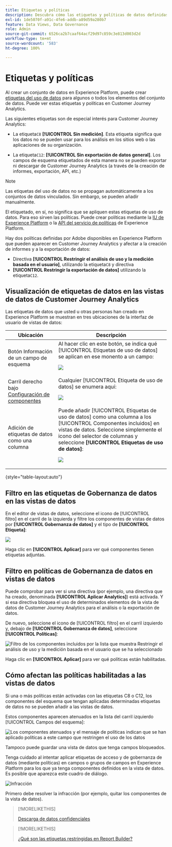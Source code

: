```yaml
---
title: Etiquetas y políticas
description: Descubra cómo las etiquetas y políticas de datos definidas en Adobe Experience Platform afectan a las vistas de datos y a la creación de informes en Customer Journey Analytics.
exl-id: 1de5070f-a91c-4fe6-addb-a89d59a280b7
feature: Data Views, Data Governance
role: Admin
source-git-commit: 6526ca2b7caaf64acf29d97c859c3e813d003d2d
workflow-type: tm+mt
source-wordcount: '583'
ht-degree: 100%

---
```


# Etiquetas y políticas

Al crear un conjunto de datos en Experience Platform, puede crear [etiquetas del uso de datos](https://experienceleague.adobe.com/es/docs/experience-platform/data-governance/labels/reference) para algunos o todos los elementos del conjunto de datos. Puede ver estas etiquetas y políticas en Customer Journey Analytics.

Las siguientes etiquetas son de especial interés para Customer Journey Analytics:

* La etiqueta`C8` **[!UICONTROL Sin medición]**. Esta etiqueta significa que los datos no se pueden usar para los análisis en los sitios web o las aplicaciones de su organización.

* La etiqueta`C12`: **[!UICONTROL Sin exportación de datos general]**. Los campos de esquema etiquetados de esta manera no se pueden exportar ni descargar de Customer Journey Analytics (a través de la creación de informes, exportación, API, etc.)

>[!NOTE]
>
>Las etiquetas del uso de datos no se propagan automáticamente a los conjuntos de datos vinculados. Sin embargo, se pueden añadir manualmente.

El etiquetado, en sí, no significa que se apliquen estas etiquetas de uso de datos. Para eso sirven las políticas. Puede crear políticas mediante la [IU de Experience Platform](https://experienceleague.adobe.com/es/docs/experience-platform/data-governance/policies/user-guide) o la [API del servicio de políticas](https://experienceleague.adobe.com/es/docs/experience-platform/data-governance/api/overview) de Experience Platform.

Hay dos políticas definidas por Adobe disponibles en Experience Platform que pueden aparecer en Customer Journey Analytics y afectar a la creación de informes y a la exportación de datos:

* Directiva **[!UICONTROL Restringir el análisis de uso y la medición basada en el usuario]**, utilizando la etiqueta`C8` y directiva
* **[!UICONTROL Restringir la exportación de datos]** utilizando la etiqueta`C12`.

## Visualización de etiquetas de datos en las vistas de datos de Customer Journey Analytics

Las etiquetas de datos que usted u otras personas han creado en Experience Platform se muestran en tres ubicaciones de la interfaz de usuario de vistas de datos:

| Ubicación | Descripción |
| --- | --- |
| Botón Información de un campo de esquema | Al hacer clic en este botón, se indica qué [!UICONTROL Etiquetas de uso de datos] se aplican en ese monento a un campo:<p>![](assets/data-label-left.png) |
| Carril derecho bajo [Configuración de componentes](/help/data-views/component-settings/overview.md) | Cualquier [!UICONTROL Etiqueta de uso de datos] se enumera aquí:<p>![](assets/data-label-right.png) |
| Adición de etiquetas de datos como una columna | Puede añadir [!UICONTROL Etiquetas de uso de datos] como una columna a los [!UICONTROL Componentes incluidos] en vistas de datos. Seleccione simplemente el icono del selector de columnas y seleccione **[!UICONTROL Etiquetas de uso de datos]**:<p>![](assets/data-label-column.png) |

{style="table-layout:auto"}

## Filtro en las etiquetas de Gobernanza de datos en las vistas de datos

En el editor de vistas de datos, seleccione el icono de [!UICONTROL filtro] en el carril de la izquierda y filtre los componentes de vistas de datos por **[!UICONTROL Gobernanza de datos]** y el tipo de **[!UICONTROL Etiqueta]**:

![](assets/filter-labels.png)

Haga clic en **[!UICONTROL Aplicar]** para ver qué componentes tienen etiquetas adjuntas.

## Filtro en políticas de Gobernanza de datos en vistas de datos

Puede comprobar para ver si una directiva (por ejemplo, una directiva que ha creado, denominada **[!UICONTROL Aplicar Analytics]**) está activada. Y si esa directiva bloquea el uso de determinados elementos de la vista de datos de Customer Journey Analytics para el análisis o la exportación de datos.

De nuevo, seleccione el icono de [!UICONTROL filtro] en el carril izquierdo y, debajo de **[!UICONTROL Gobernanza de datos]**, seleccione **[!UICONTROL Políticas]**:

![Filtro de los componentes incluidos por la lista que muestra Restringir el análisis de uso y la medición basada en el usuario que se ha seleccionado](assets/filter-policies.png)

Haga clic en **[!UICONTROL Aplicar]** para ver qué políticas están habilitadas.

## Cómo afectan las políticas habilitadas a las vistas de datos

Si una o más políticas están activadas con las etiquetas C8 o C12, los componentes del esquema que tengan aplicadas determinadas etiquetas de datos no se pueden añadir a las vistas de datos.

Estos componentes aparecen atenuados en la lista del carril izquierdo [!UICONTROL Campos del esquema]:

![Los componentes atenuados y el mensaje de políticas indican que se han aplicado políticas a este campo que restringen el uso de los datos](assets/component-greyed.png)

Tampoco puede guardar una vista de datos que tenga campos bloqueados.

Tenga cuidado al intentar aplicar etiquetas de acceso y de gobernanza de datos (mediante políticas) en campos o grupos de campos en Experience Platform para los que ya tenga componentes definidos en la vista de datos. Es posible que aparezca este cuadro de diálogo.

![Infracción](assets/violation.png)

Primero debe resolver la infracción (por ejemplo, quitar los componentes de la vista de datos).


>[!MORELIKETHIS]
>
>[Descarga de datos confidenciales](/help/analysis-workspace/export/download-send.md)

>[!MORELIKETHIS]
>
>[¿Qué son las etiquetas restringidas en Report Builder?](https://experienceleague.adobe.com/es/docs/analytics-platform/using/cja-reportbuilder/restricted-labels)


